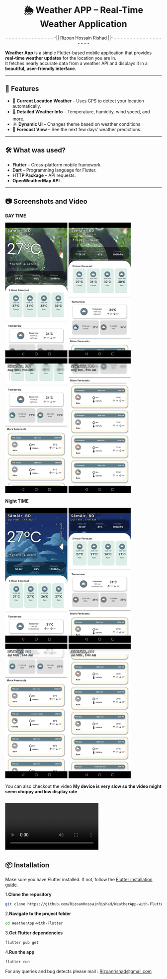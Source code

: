 <h1 align="center"> 🌦 Weather APP – Real-Time Weather Application</h1>
<p align="center"> - - - - - - - - - - - - - - - -||  Rizoan Hossain Rishad  ||- - - - - - - - - - - - - - - - - - - - </p>

**Weather App** is a simple Flutter-based mobile application that provides **real-time weather updates** for the location you are in.  
It fetches nearly accurate data from a weather API and displays it in a **beautiful, user-friendly interface**.

---

## 🚀 Features
- 📍 **Current Location Weather** – Uses GPS to detect your location automatically.
- 🌡 **Detailed Weather Info** – Temperature, humidity, wind speed, and more.
- ☀ **Dynamic UI** – Changes theme based on weather conditions.
- 📅 **Forecast View** – See the next few days’ weather predictions.

---

## 🛠 What was used?
- **Flutter** – Cross-platform mobile framework.
- **Dart** – Programming language for Flutter.
- **HTTP Package** – API requests.
- **OpenWeatherMap API** .

---

## 📷 Screenshots and Video
**DAY TIME**

<p float="left">
  <img src="https://github.com/RizoanHossainRishad/WeatherApp-with-Flutter/blob/main/Screenshots_and_Project_demo/Day/d1.jpg" width="200" />
  <img src="https://github.com/RizoanHossainRishad/WeatherApp-with-Flutter/blob/main/Screenshots_and_Project_demo/Day/d2.jpg" width="200" />
  <img src="https://github.com/RizoanHossainRishad/WeatherApp-with-Flutter/blob/main/Screenshots_and_Project_demo/Day/d3.jpg" width="200" />
  <img src="https://github.com/RizoanHossainRishad/WeatherApp-with-Flutter/blob/main/Screenshots_and_Project_demo/Day/d4.jpg" width="200" />
</p>

**Night TIME**

<p float="left">
  <img src="https://github.com/RizoanHossainRishad/WeatherApp-with-Flutter/blob/main/Screenshots_and_Project_demo/Night/1.jpg" width="200" />
  <img src="https://github.com/RizoanHossainRishad/WeatherApp-with-Flutter/blob/main/Screenshots_and_Project_demo/Night/2.jpg" width="200" />
  <img src="https://github.com/RizoanHossainRishad/WeatherApp-with-Flutter/blob/main/Screenshots_and_Project_demo/Night/3.jpg" width="200" />
  <img src="https://github.com/RizoanHossainRishad/WeatherApp-with-Flutter/blob/main/Screenshots_and_Project_demo/Night/4.jpg" width="200" />
</p>

You can also checkout the video **My device is very slow so the video might seem choppy and low display rate**

![video_link](https://github.com/RizoanHossainRishad/WeatherApp-with-Flutter/blob/main/Screenshots_and_Project_demo/Project%20Daytime%20video.mp4)
---

## 📦 Installation
Make sure you have Flutter installed. If not, follow the [Flutter installation guide](https://docs.flutter.dev/get-started/install).

1.**Clone the repository**
   ```bash
   git clone https://github.com/RizoanHossainRishad/WeatherApp-with-Flutter.git
   ```
2.**Navigate to the project folder**
   ```bash
   cd WeatherApp-with-Flutter
   ```
3.**Get Flutter dependencies**
   ```bash
   flutter pub get
   ```
4.**Run the app**
   ```bash
   flutter run
  ```

For any queries and bug detects please mail : Rizoanrishad@gmail.com 
